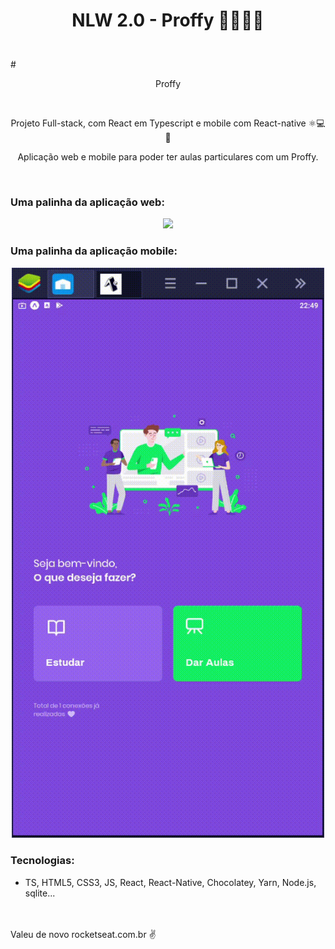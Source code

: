 # <p align="center">NLW 2.0 - Proffy  👨‍🎓👨‍💻 </p>
<br>
# <p align="center">Proffy</p>
<br>
<p align="center">Projeto Full-stack, com React em Typescript e mobile com React-native ⚛💻📲</p>

<p align="center"> Aplicação web e mobile para poder ter aulas particulares com um Proffy.</p>
<br>

### Uma palinha da aplicação web:
<p align="center">
  <img src="/src/assets/Web_Application.gif" width="1000px"/>
</p>


### Uma palinha da aplicação mobile:
<p align="center">
  <img src="/mobile/src/assets/Mobile_Application.gif" width="500px"/>
</p>

### Tecnologias:
- TS, HTML5, CSS3, JS, React, React-Native, Chocolatey, Yarn, Node.js, sqlite... 
<br>
<br>
Valeu de novo rocketseat.com.br ✌ 
